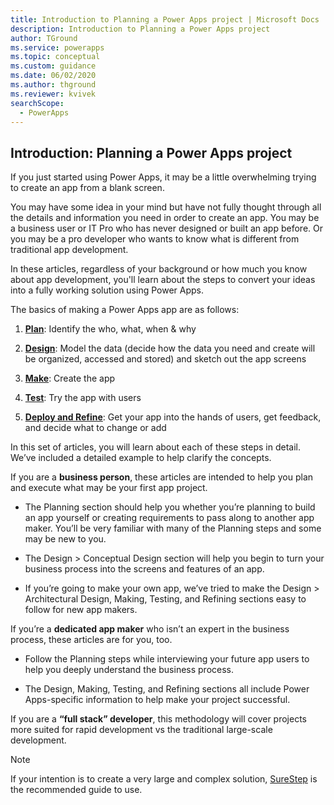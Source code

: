 ```yaml
---
title: Introduction to Planning a Power Apps project | Microsoft Docs
description: Introduction to Planning a Power Apps project
author: TGround
ms.service: powerapps
ms.topic: conceptual
ms.custom: guidance
ms.date: 06/02/2020
ms.author: thground
ms.reviewer: kvivek
searchScope:  
  - PowerApps
---
```


## Introduction: Planning a Power Apps project


If you just started using Power Apps, it may be a little overwhelming trying to
create an app from a blank screen.

You may have some idea in your mind but have not fully thought through all the
details and information you need in order to create an app. You may be a
business user or IT Pro who has never designed or built an app before. Or you
may be a pro developer who wants to know what is different from traditional app
development.

In these articles, regardless of your background or how much you know about app
development, you'll learn about the steps to convert your ideas into a fully
working solution using Power Apps.

The basics of making a Power Apps app are as follows:

1. [**Plan**](planning-phase.md): Identify the who, what, when & why

2. [**Design**](planning-phase.md): Model the data (decide how the data you need and create will be
    organized, accessed and stored) and sketch out the app screens

3. [**Make**](making-phase.md): Create the app

4. [**Test**](testing-phase.md): Try the app with users

5. [**Deploy and Refine**](refining-phase.md): Get your app into the hands of users, get feedback,
    and decide what to change or add

In this set of articles, you will learn about each of these steps in detail.
We’ve included a detailed example to help clarify the concepts.

If you are a **business person**, these articles are intended to help you plan
and execute what may be your first app project.

- The Planning section should help you whether you’re planning to build an app
    yourself or creating requirements to pass along to another app maker. You’ll
    be very familiar with many of the Planning steps and some may be new to you.

- The Design \> Conceptual Design section will help you begin to turn your
    business process into the screens and features of an app.

- If you’re going to make your own app, we’ve tried to make the Design \>
    Architectural Design, Making, Testing, and Refining sections easy to follow
    for new app makers.

If you’re a **dedicated app maker** who isn’t an expert in the business process,
these articles are for you, too.

- Follow the Planning steps while interviewing your future app users to help
    you deeply understand the business process.

- The Design, Making, Testing, and Refining sections all include Power
    Apps-specific information to help make your project successful.

If you are a **“full stack” developer**, this methodology will cover projects
more suited for rapid development vs the traditional large-scale development.

> [!NOTE]
>  If your intention is to create a very large and complex solution,
[SureStep](https://mbs.microsoft.com/customersource/Global/SureStep) is the
recommended guide to use.
